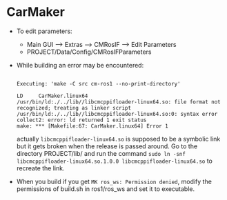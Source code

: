 # CarMaker 

* To edit parameters:
    * Main GUI --> Extras --> CMRosIF --> Edit Parameters
    * PROJECT/Data/Config/CMRosIFParameters 
        
* While building an error may be encountered:

    ```

    Executing: 'make -C src cm-ros1 --no-print-directory'

    LD     CarMaker.linux64
    /usr/bin/ld:./../lib//libcmcppifloader-linux64.so: file format not recognized; treating as linker script
    /usr/bin/ld:./../lib//libcmcppifloader-linux64.so:0: syntax error
    collect2: error: ld returned 1 exit status
    make: *** [Makefile:67: CarMaker.linux64] Error 1
    ```
    actually `libcmcppifloader-linux64.so` is supposed to be a symbolic link but it gets broken when the release is passed around. Go to the directory PROJECT/lib/ and run the command `sudo ln -snf libcmcppifloader-linux64.so.1.0.0 libcmcppifloader-linux64.so` to recreate the link.

* When you build if you get `MK ros_ws: Permission denied`, modify the permissions of build.sh in ros1/ros_ws and set it to executable. 